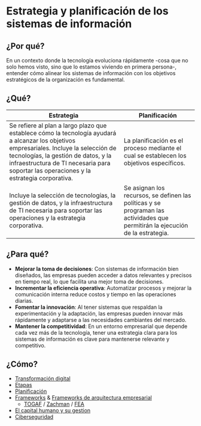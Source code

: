 # Estrategia y planificación de los sistemas de información

## ¿Por qué?

En un contexto donde la tecnología evoluciona rápidamente -cosa que no solo hemos visto, sino que lo estamos viviendo en primera persona-, entender cómo alinear los sistemas de información con los objetivos estratégicos de la organización es fundamental.

## ¿Qué?

|Estrategia|Planificación|
|-|-|
Se refiere al plan a largo plazo que establece cómo la tecnología ayudará a alcanzar los objetivos empresariales. Incluye la selección de tecnologías, la gestión de datos, y la infraestructura de TI necesaria para soportar las operaciones y la estrategia corporativa.|La planificación es el proceso mediante el cual se establecen los objetivos específicos.|
Incluye la selección de tecnologías, la gestión de datos, y la infraestructura de TI necesaria para soportar las operaciones y la estrategia corporativa.|Se asignan los recursos, se definen las políticas y se programan las actividades que permitirán la ejecución de la estrategia.|

## ¿Para qué?

- **Mejorar la toma de decisiones**: Con sistemas de información bien diseñados, las empresas pueden acceder a datos relevantes y precisos en tiempo real, lo que facilita una mejor toma de decisiones.
- **Incrementar la eficiencia operativa**: Automatizar procesos y mejorar la comunicación interna reduce costos y tiempo en las operaciones diarias.
- **Fomentar la innovación**: Al tener sistemas que respaldan la experimentación y la adaptación, las empresas pueden innovar más rápidamente y adaptarse a las necesidades cambiantes del mercado.
- **Mantener la competitividad**: En un entorno empresarial que depende cada vez más de la tecnología, tener una estrategia clara para los sistemas de información es clave para mantenerse relevante y competitivo.

## ¿Cómo?

- [Transformación digital](transformacionDigital.md) 
- [Etapas](etapas.md)
- [Planificación](planificacion.md)
- [Frameworks](frameworks.md) & [Frameworks de arquitectura empresarial](frameworksArquitecturaEmpresarial.md)
  - [TOGAF](togaf.md) / [Zachman](zachman.md) / [FEA](fea.md)
- [El capital humano y su gestion](gestionCapitalHumano.md)
- [Ciberseguridad](ciberseguridad.md)
